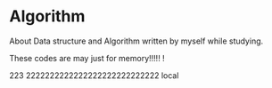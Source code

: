 # Algorithm
About Data structure and Algorithm written by myself while studying.

These codes are may just for memory!!!!! !

223
2222222222222222222222222222
local


